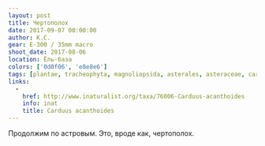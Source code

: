 ```yaml
---
layout: post
title: Чертополох
date: 2017-09-07 00:00:00
author: К.С.
gear: E-300 / 35mm macro
shoot_date: 2017-08-06
location: Ёль-база
colors: ['0d0f06', 'e8e8e6']
tags: [plantae, tracheophyta, magnoliopsida, asterales, asteraceae, carduus, carduus acanthoides]
links:
  -
    href: http://www.inaturalist.org/taxa/76006-Carduus-acanthoides
    info: inat
    title: Carduus acanthoides
---
```

Продолжим по астровым. Это, вроде как, чертополох.
